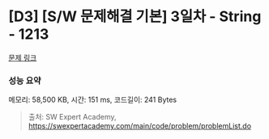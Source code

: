 # [D3] [S/W 문제해결 기본] 3일차 - String - 1213 

[문제 링크](https://swexpertacademy.com/main/code/problem/problemDetail.do?contestProbId=AV14P0c6AAUCFAYi) 

### 성능 요약

메모리: 58,500 KB, 시간: 151 ms, 코드길이: 241 Bytes



> 출처: SW Expert Academy, https://swexpertacademy.com/main/code/problem/problemList.do